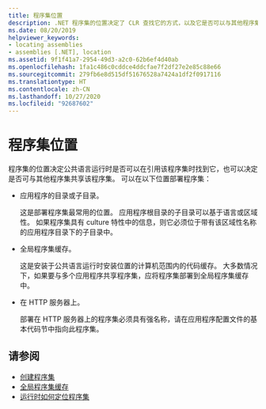 ```yaml
---
title: 程序集位置
description: .NET 程序集的位置决定了 CLR 查找它的方式，以及它是否可以与其他程序集共享。
ms.date: 08/20/2019
helpviewer_keywords:
- locating assemblies
- assemblies [.NET], location
ms.assetid: 9f1f41a7-2954-49d3-a2c0-62b6ef4d40ab
ms.openlocfilehash: 1fa1c486c0cddce4ddcfae7f2df27e2e85c88e66
ms.sourcegitcommit: 279fb6e8d515df51676528a7424a1df2f0917116
ms.translationtype: HT
ms.contentlocale: zh-CN
ms.lasthandoff: 10/27/2020
ms.locfileid: "92687602"
---
```

# <a name="assembly-location"></a>程序集位置

程序集的位置决定公共语言运行时是否可以在引用该程序集时找到它，也可以决定是否可与其他程序集共享该程序集。 可以在以下位置部署程序集：

- 应用程序的目录或子目录。

     这是部署程序集最常用的位置。 应用程序根目录的子目录可以基于语言或区域性。 如果程序集具有 culture 特性中的信息，则它必须位于带有该区域性名称的应用程序目录下的子目录中。

- 全局程序集缓存。

     这是安装于公共语言运行时安装位置的计算机范围内的代码缓存。 大多数情况下，如果要与多个应用程序共享程序集，应将程序集部署到全局程序集缓存中。

- 在 HTTP 服务器上。

     部署在 HTTP 服务器上的程序集必须具有强名称，请在应用程序配置文件的基本代码节中指向此程序集。

## <a name="see-also"></a>请参阅

- [创建程序集](create.md)
- [全局程序集缓存](../../framework/app-domains/gac.md)
- [运行时如何定位程序集](../../framework/deployment/how-the-runtime-locates-assemblies.md)
